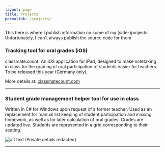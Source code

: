 ```yaml
---
layout: page
title: Projects
permalink: /projects/
---
```


This here is where I publish information on some of my (side-)projects. Unfortunately, I can't always publish the source code for them.

### Tracking tool for oral grades (iOS)

classmate:count: An iOS application for iPad, designed to make notetaking in class for the grading of oral participation of students easier for teachers. To be released this year (Germany only).

More details at: [classmatecount.com](https://classmatecount.com)

***

### Student grade management helper tool for use in class

Written in C# for Windows upon request of a former teacher. Used as an replacement for manual list keeping of student participation and missing homework, as well as for later calculation of oral grades. Grades are updated live. Students are represented in a grid corresponding to their seating.

![alt text](https://imgur.com/b6ROjrW.jpg "Screenshot")
(Private details redacted)

***